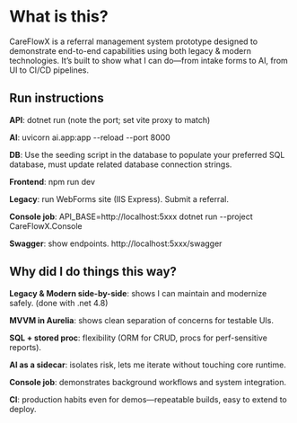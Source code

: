 # What is this?

CareFlowX is a referral management system prototype designed to demonstrate end-to-end capabilities using both legacy & modern technologies. It’s built to show what I can do—from intake forms to AI, from UI to CI/CD pipelines.

## Run instructions

**API**: dotnet run (note the port; set vite proxy to match)

**AI**: uvicorn ai.app:app --reload --port 8000

**DB**: Use the seeding script in the database to populate your preferred SQL database, must update related database connection strings.

**Frontend**: npm run dev

**Legacy**: run WebForms site (IIS Express). Submit a referral.

**Console job**: API_BASE=http://localhost:5xxx dotnet run --project CareFlowX.Console

**Swagger**: show endpoints. http://localhost:5xxx/swagger


## Why did I do things this way?

**Legacy & Modern side-by-side**: shows I can maintain and modernize safely. (done with .net 4.8)

**MVVM in Aurelia**: shows clean separation of concerns for testable UIs.

**SQL + stored proc**: flexibility (ORM for CRUD, procs for perf-sensitive reports).

**AI as a sidecar**: isolates risk, lets me iterate without touching core runtime.

**Console job**: demonstrates background workflows and system integration.

**CI**: production habits even for demos—repeatable builds, easy to extend to deploy.
